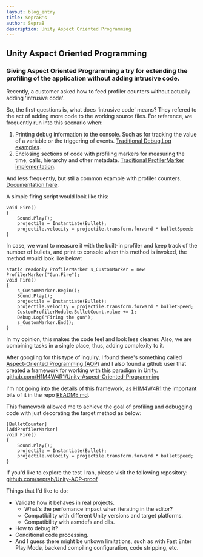 ```yaml
---
layout: blog_entry
title: SepraB's
author: SepraB
description: Unity Aspect Oriented Programming
---
```

## Unity Aspect Oriented Programming
### Giving Aspect Oriented Programming a try for extending the profiling of the application without adding intrusive code.

Recently, a customer asked how to feed profiler counters without actually adding 'intrusive code'.

So, the first questions is, what does 'intrusive code' means?
They refered to the act of adding more code to the working source files. For reference, we frequently run into this scenario when:

1. Printing debug information to the console. Such as for tracking the value of a variable or the triggering of events. [Traditional Debug.Log examples](https://docs.unity3d.com/ScriptReference/Debug.Log.html).
2. Enclosing sections of code with profiling markers for measuring the time, calls, hierarchy and other metadata. [Traditional ProfilerMarker implementation](https://docs.unity3d.com/ScriptReference/Unity.Profiling.ProfilerMarker.html).

And less frequently, but stil a common example with profiler counters. [Documentation here](https://docs.unity3d.com/Packages/com.unity.profiling.core@1.0/manual/profilercounter-guide.html).

A simple firing script would look like this:
```
void Fire()
{
    Sound.Play();
    projectile = Instantiate(Bullet);
    projectile.velocity = projectile.transform.forward * bulletSpeed;
}
```
In case, we want to measure it with the built-in profiler and keep track of the number of bullets, and print to console when this method is invoked, the method would look like below:
```
static readonly ProfilerMarker s_CustomMarker = new ProfilerMarker("Gun.Fire");
void Fire()
{
    s_CustomMarker.Begin();
    Sound.Play();
    projectile = Instantiate(Bullet);
    projectile.velocity = projectile.transform.forward * bulletSpeed;
    CustomProfilerModule.BulletCount.value += 1;
    Debug.Log("Firing the gun");
    s_CustomMarker.End();
}
```

In my opinion, this makes the code feel and look less cleaner. Also, we are combining tasks in a single place, thus, adding complexity to it.

After googling for this type of inquiry, I found there's something called [Aspect-Oriented Programming (AOP)](https://stackoverflow.com/questions/72706171/can-attributes-be-used-to-modify-a-methods-code-behavior#comment128426717_72706536) and I also found a github user that created a framework for working with this paradigm in Unity. [github.com/H1M4W4R1/Unity-Aspect-Oriented-Programming](https://github.com/H1M4W4R1/Unity-Aspect-Oriented-Programming)

I'm not going into the details of this framework, as [H1M4W4R1](https://github.com/H1M4W4R1) the important bits of it in the repo [README.md](https://github.com/H1M4W4R1/Unity-Aspect-Oriented-Programming/blob/master/README.md).

This framework allowed me to achieve the goal of profiling and debugging code with just decorating the target method as below:

```
[BulletCounter]
[AddProfilerMarker]
void Fire()
{
    Sound.Play();
    projectile = Instantiate(Bullet);
    projectile.velocity = projectile.transform.forward * bulletSpeed;
}
```

If you'd like to explore the test I ran, please visit the following repository: [github.com/seprab/Unity-AOP-proof](https://github.com/seprab/Unity-AOP-proof)

Things that I'd like to do:

* Validate how it behaves in real projects.
    * What's the perfomance impact when iterating in the editor?
    * Compatibility with different Unity versions and target platforms.
    * Compatibility with asmdefs and dlls.
* How to debug it?
* Conditional code processing.
* And I guess there might be unkown limitations, such as with Fast Enter Play Mode, backend compiling configuration, code stripping, etc.